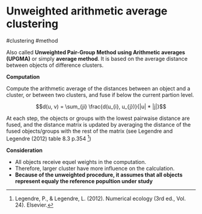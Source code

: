 # Unweighted arithmetic average clustering

#clustering #method

Also called **Unweighted Pair-Group Method using Arithmetic averages (UPGMA)** or simply **average method**. 
It is based on the average distance between objects of difference clusters.

**Computation**

Compute the arithmetic average of the distances between an object and a cluster, or between two clusters, and fuse if below the current partion level.

$$d(u, v) = \sum_{ji} \frac{d(u_{i}, u_{j})}{|u| * |j|}$$

At each step, the objects or groups with the lowest pairwaise distance are fused, and the distance matrix is updated by averaging the distance of the fused objects/groups with the rest of the matrix (see Legendre and Legendre (2012) table 8.3 p.354 [^ref1])

**Consideration**
- All objects receive equel weights in the computation.
- Therefore, larger cluster have more influence on the calculation.
- **Because of the unweighted procedure, it assumes that all objects represent equaly the reference popultion under study**

[^ref1]: Legendre, P., & Legendre, L. (2012). Numerical ecology (3rd ed., Vol. 24). Elsevier.

